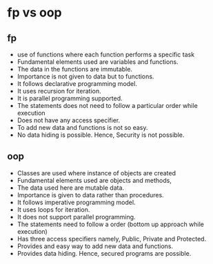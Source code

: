 # fp vs oop

## fp

- use of functions where each function performs a specific task
- Fundamental elements used are variables and functions.
- The data in the functions are immutable.
- Importance is not given to data but to functions.
- It follows declarative programming model.
- It uses recursion for iteration.
- It is parallel programming supported.
- The statements does not need to follow a particular order while execution
- Does not have any access specifier.
- To add new data and functions is not so easy.
- No data hiding is possible. Hence, Security is not possible.

## oop

- Classes are used where instance of objects are created
- Fundamental elements used are objects and methods,
- The data used here are mutable data.
- Importance is given to data rather than procedures.
- It follows imperative programming model.
- It uses loops for iteration.
- It does not support parallel programming.
- The statements need to follow a order (bottom up approach while execution)
- Has three access specifiers namely, Public, Private and Protected.
- Provides and easy way to add new data and functions.
- Provides data hiding. Hence, secured programs are possible.
